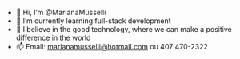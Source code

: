 - 👋 Hi, I’m @MarianaMusselli
- 🌱 I’m currently learning full-stack development
- 💞️ I believe in the good technology, where we can make a positive difference in the world
- 📫 Email: marianamusselli@hotmail.com ou 407 470-2322
